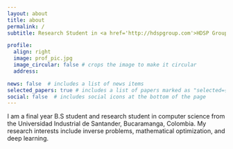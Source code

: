 ```yaml
---
layout: about
title: about
permalink: /
subtitle: Research Student in <a href='http://hdspgroup.com'>HDSP Group</a>.

profile:
  align: right
  image: prof_pic.jpg
  image_circular: false # crops the image to make it circular
  address: 

news: false  # includes a list of news items
selected_papers: true # includes a list of papers marked as "selected={true}"
social: false  # includes social icons at the bottom of the page
---
```


I am a final year B.S student and research student in computer science from the Universidad Industrial de Santander, Bucaramanga, Colombia. My research interests include inverse problems, mathematical optimization, and deep learning.
